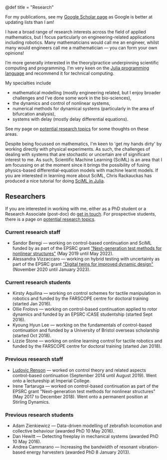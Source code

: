 @def title = "Research"

For my publications, see my [Google Scholar page](https://scholar.google.co.uk/citations?user=9lxSeYMAAAAJ&hl=en) as Google is better at updating lists than I am!

I have a broad range of research interests across the field of applied mathematics, but I focus particularly on engineering-related applications including robotics. Many mathematicians would call me an engineer, whilst many would engineers call me a mathematician &mdash; you can form your own opinions!

I’m more generally interested in the theory/practice underpinning scientific computing and programming. I'm very keen on the [Julia programming language](https://julialang.org/) and recommend it for technical computing.

My specialties include

* mathematical modelling (mostly engineering related, but I enjoy broader challenges and I’ve done some work in the bio-sciences), 
* the dynamics and control of nonlinear systems,
* numerical methods for dynamical systems (particularly in the area of bifurcation analysis),
* systems with delay (mostly delay differential equations).

See my page on [potential research topics](/research/potentialprojects/) for some thoughts on these areas.

Despite being focussed on mathematics, I'm keen to 'get my hands dirty' by working directly with physical experiments. As such, the challenges of dealing with systems that are stochastic or uncertain are of significant interest to me. As such, Scientific Machine Learning (SciML) is an area that I am focussing on at the moment since it brings the possibility of fusing physics-based differential-equation models with machine learnt models. If you are interested in learning more about SciML, Chris Rackauckas has produced a nice tutorial for doing [SciML in Julia](https://www.youtube.com/watch?v=QwVO0Xh2Hbg). 

## Researchers

If you are interested in working with me, either as a PhD student or a Research Associate (post-doc) do [get in touch](/). For prospective students, there is a page on [potential research topics](/research/potentialprojects/).

### Current research staff

* Sandor Beregi &mdash; working on control-based continuation and SciML funded by as part of the EPSRC grant ["Next-generation test methods for nonlinear structures"](https://gow.epsrc.ukri.org/NGBOViewGrant.aspx?GrantRef=EP/P019323/1) (May 2019 until May 2022).
* Alessandra Vizzaccaro &mdash; working on hybrid testing with uncertainty as part of the EPSRC grant ["Digital twins for improved dynamic design"](https://gow.epsrc.ukri.org/NGBOViewGrant.aspx?GrantRef=EP/R006768/1) (November 2020 until January 2023).

### Current research students

* Kirsty Aquilina &mdash; working on control schemes for tactile manipulation in robotics and funded by the FARSCOPE centre for doctoral training (started Jan 2016).
* Ollie Frolovs &mdash; working on control-based continuation applied to rotor dynamics and funded by an EPSRC iCASE studentship (started Sept 2016).
* Kyoung Hyun Lee &mdash; working on the fundamentals of control-based continuation and funded by a University of Bristol overseas scholarship (started Oct 2018).
* Lizzie Stone &mdash; working on online learning control for tactile robotics and funded by the FARSCOPE centre for doctoral training (started Jan 2018).

### Previous research staff

* [Ludovic Renson](https://www.imperial.ac.uk/people/l.renson) &mdash; worked on control theory and related aspects control-based continuation (September 2014 until August 2019). Went onto a lectureship at Imperial College.
* Irene Tartaruga &mdash; worked on control-based continuation as part of the EPSRC grant "Next-generation test methods for nonlinear structures" (May 2017 to December 2018). Went onto a permanent position at Stirling Dynamics.

### Previous research students

* Adam Zienkiewicz &mdash; Data-driven modelling of zebrafish locomotion and collective behaviour (awarded PhD 10 May 2016).
* Dan Hewitt &mdash; Detecting freeplay in mechanical systems (awarded PhD 10 May 2016).
* Andrea Cammarano &mdash; Increasing the bandwidth of resonant vibration-based energy harvesters (awarded PhD 8 January 2013).